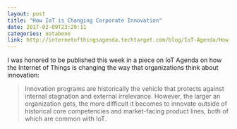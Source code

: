 ```yaml
---
layout: post
title: "How IoT is Changing Corporate Innovation"
date: 2017-02-09T23:29:11
categories: notabene
link: http://internetofthingsagenda.techtarget.com/blog/IoT-Agenda/How-the-internet-of-things-is-changing-corporate-innovation
---
```


I was honored to be published this week in a piece on IoT Agenda on how the Internet of Things is changing the way that organizations think about innovation:

> Innovation programs are historically the vehicle that protects against internal stagnation and external irrelevance. However, the larger an organization gets, the more difficult it becomes to innovate outside of historical core competencies and market-facing product lines, both of which are common with IoT.

[ln1]: http://internetofthingsagenda.techtarget.com/blog/IoT-Agenda/How-the-internet-of-things-is-changing-corporate-innovation
[ln2]: http://internetofthingsagenda.techtarget.com/

